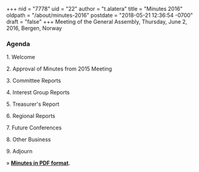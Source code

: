 +++
nid = "7778"
uid = "22"
author = "t.alatera"
title = "Minutes 2016"
oldpath = "/about/minutes-2016"
postdate = "2018-05-21 12:36:54 -0700"
draft = "false"
+++
Meeting of the General Assembly, Thursday, June 2, 2016, Bergen, Norway

### **Agenda**

1\. Welcome

2\. Approval of Minutes from 2015 Meeting

3\. Committee Reports

4\. Interest Group Reports

5\. Treasurer's Report

6\. Regional Reports

7\. Future Conferences

8\. Other Business

9\. Adjourn

» **[Minutes in PDF
format](/file/about/agm16_minutes_approved.pdf "AGM Minutes 2016").**
